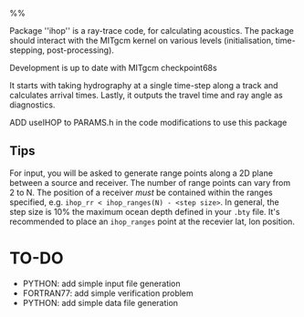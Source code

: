 %%

Package ''ihop'' is a ray-trace code, for calculating acoustics.
The package should interact with the MITgcm kernel on various levels 
(initialisation, time-stepping, post-processing).

Development is up to date with MITgcm checkpoint68s

It starts with taking hydrography at a single time-step along a track and 
calculates arrival times. Lastly, it outputs the travel time and ray angle as
diagnostics.


ADD useIHOP to PARAMS.h in the code modifications to use this package

## Tips
For input, you will be asked to generate range points along a 2D plane between 
a source and receiver. The number of range points can vary from 2 to N. The 
position of a receiver _must_ be contained within the ranges specified, e.g. 
`ihop_rr < ihop_ranges(N) - <step size>`. In general, the step size is 10% the 
maximum ocean depth defined in your `.bty` file. It's recommended to place an 
`ihop_ranges` point at the recevier lat, lon position. 

# TO-DO
- PYTHON: add simple input file generation
- FORTRAN77: add simple verification problem
- PYTHON: add simple data file generation 
